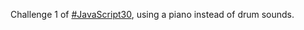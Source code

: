 Challenge 1 of [#JavaScript30](https://github.com/wesbos/JavaScript30), using a piano instead of drum sounds.
